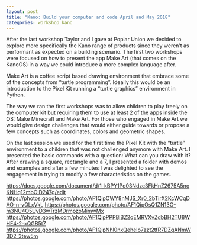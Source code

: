 ```yaml
---
layout: post
title: "Kano: Build your computer and code April and May 2018"
categories: workshop kano
---
```


After the last workshop Taylor and I gave at Poplar Union we decided to explore more specifically the Kano range of products since they weren’t as performant as expected on a building scenario. The first two workshops were focused on how to present the app Make Art (that comes on the KanoOS) in a way we could introduce a more complex language after.

Make Art is a coffee script based drawing environment that embrace some of the concepts from “turtle programming”. Ideally this would be an introduction to the Pixel Kit running a “turtle graphics” environment in Python.

The way we ran the first workshops was to allow children to play freely on the computer kit but requiring them to use at least 2 of the apps inside the OS: Make Minecraft and Make Art. For those who engaged in Make Art we would give design challenges that would either guide towards or propose a few concepts such as coordinates, colors and geometric shapes.

On the last session we used for the first time the Pixel Kit with the “turtle” environment to a children that was not challenged anymore with Make Art. I presented the basic commands with a question: What can you draw with it? After drawing a square, rectangle and a 7, I presented a folder with demos and examples and after a few minutes I was delighted to see the engagement in trying to modify a few characteristics on the games.

https://docs.google.com/document/d/1_kBPY1Po03Ndzc3FkHnZ2675A5noKNHq12mbOlD247g/edit
https://photos.google.com/photo/AF1QipOWY8nMJS_Xr0_2bTirX2KcWCqDAO-n-vQLxVkL
https://photos.google.com/photo/AF1QipOsQ1ZN13O-m3NU4O5UyD3wTrzMDrmpzoMimwMx
https://photos.google.com/photo/AF1QipPPPBlBZ2qEMRVXvZdbBH2TU8WHE4-2-xQGB5t7
https://photos.google.com/photo/AF1QipNhl0nxQeheIo7zzt2tfR7DZqANmW3D2_3tew5m
